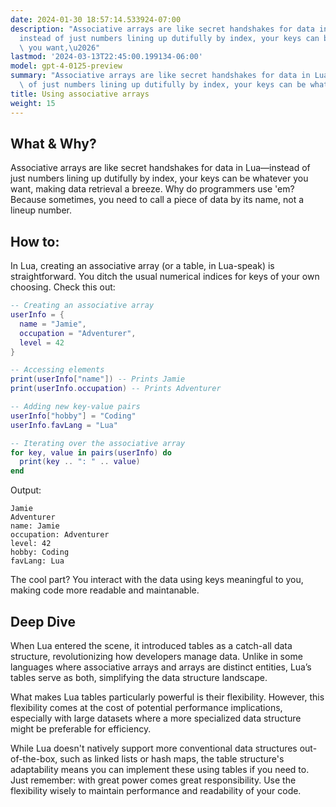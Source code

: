 ```yaml
---
date: 2024-01-30 18:57:14.533924-07:00
description: "Associative arrays are like secret handshakes for data in Lua\u2014\
  instead of just numbers lining up dutifully by index, your keys can be whatever\
  \ you want,\u2026"
lastmod: '2024-03-13T22:45:00.199134-06:00'
model: gpt-4-0125-preview
summary: "Associative arrays are like secret handshakes for data in Lua\u2014instead\
  \ of just numbers lining up dutifully by index, your keys can be whatever you want,\u2026"
title: Using associative arrays
weight: 15
---
```


## What & Why?

Associative arrays are like secret handshakes for data in Lua—instead of just numbers lining up dutifully by index, your keys can be whatever you want, making data retrieval a breeze. Why do programmers use 'em? Because sometimes, you need to call a piece of data by its name, not a lineup number.

## How to:

In Lua, creating an associative array (or a table, in Lua-speak) is straightforward. You ditch the usual numerical indices for keys of your own choosing. Check this out:

```Lua
-- Creating an associative array
userInfo = {
  name = "Jamie",
  occupation = "Adventurer",
  level = 42
}

-- Accessing elements
print(userInfo["name"]) -- Prints Jamie
print(userInfo.occupation) -- Prints Adventurer

-- Adding new key-value pairs
userInfo["hobby"] = "Coding"
userInfo.favLang = "Lua"

-- Iterating over the associative array
for key, value in pairs(userInfo) do
  print(key .. ": " .. value)
end
```

Output:
```
Jamie
Adventurer
name: Jamie
occupation: Adventurer
level: 42
hobby: Coding
favLang: Lua
```

The cool part? You interact with the data using keys meaningful to you, making code more readable and maintanable.

## Deep Dive

When Lua entered the scene, it introduced tables as a catch-all data structure, revolutionizing how developers manage data. Unlike in some languages where associative arrays and arrays are distinct entities, Lua’s tables serve as both, simplifying the data structure landscape.

What makes Lua tables particularly powerful is their flexibility. However, this flexibility comes at the cost of potential performance implications, especially with large datasets where a more specialized data structure might be preferable for efficiency.

While Lua doesn't natively support more conventional data structures out-of-the-box, such as linked lists or hash maps, the table structure's adaptability means you can implement these using tables if you need to. Just remember: with great power comes great responsibility. Use the flexibility wisely to maintain performance and readability of your code.
